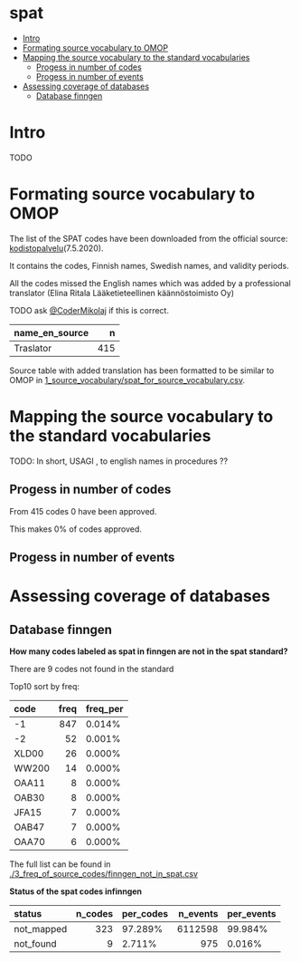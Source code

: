 spat
================

  - [Intro](#intro)
  - [Formating source vocabulary to
    OMOP](#formating-source-vocabulary-to-omop)
  - [Mapping the source vocabulary to the standard
    vocabularies](#mapping-the-source-vocabulary-to-the-standard-vocabularies)
      - [Progess in number of codes](#progess-in-number-of-codes)
      - [Progess in number of events](#progess-in-number-of-events)
  - [Assessing coverage of databases](#assessing-coverage-of-databases)
      - [Database finngen](#database-finngen)

# Intro

TODO

# Formating source vocabulary to OMOP

The list of the SPAT codes have been downloaded from the official
source:
[kodistopalvelu](https://91.202.112.142/codeserver/pages/classification-view-page.xhtml?classificationKey=393&versionKey=471)(7.5.2020).

It contains the codes, Finnish names, Swedish names, and validity
periods.

All the codes missed the English names which was added by a professional
translator (Elina Ritala Lääketieteellinen käännöstoimisto Oy)

TODO ask [@CoderMikolaj](github.com/CoderMikolaj) if this is correct.

<div class="kable-table">

| name\_en\_source |   n |
| :--------------- | --: |
| Traslator        | 415 |

</div>

Source table with added translation has been formatted to be similar to
OMOP in
[1\_source\_vocabulary/spat\_for\_source\_vocabulary.csv](1_source_vocabulary/spat_for_source_vocabulary.csv).

# Mapping the source vocabulary to the standard vocabularies

TODO: In short, USAGI , to english names in procedures ??

## Progess in number of codes

From 415 codes 0 have been approved.

This makes 0% of codes approved.

## Progess in number of events

# Assessing coverage of databases

## Database finngen

**How many codes labeled as spat in finngen are not in the spat
standard?**

There are 9 codes not found in the standard

Top10 sort by freq:

| code  | freq | freq\_per |
| :---- | ---: | :-------- |
| \-1   |  847 | 0.014%    |
| \-2   |   52 | 0.001%    |
| XLD00 |   26 | 0.000%    |
| WW200 |   14 | 0.000%    |
| OAA11 |    8 | 0.000%    |
| OAB30 |    8 | 0.000%    |
| JFA15 |    7 | 0.000%    |
| OAB47 |    7 | 0.000%    |
| OAA70 |    6 | 0.000%    |

The full list can be found in
[./3\_freq\_of\_source\_codes/finngen\_not\_in\_spat.csv](./3_freq_of_source_codes/finngen_not_in_spat.csv)

**Status of the spat codes infinngen**

| status      | n\_codes | per\_codes | n\_events | per\_events |
| :---------- | -------: | :--------- | --------: | :---------- |
| not\_mapped |      323 | 97.289%    |   6112598 | 99.984%     |
| not\_found  |        9 | 2.711%     |       975 | 0.016%      |
